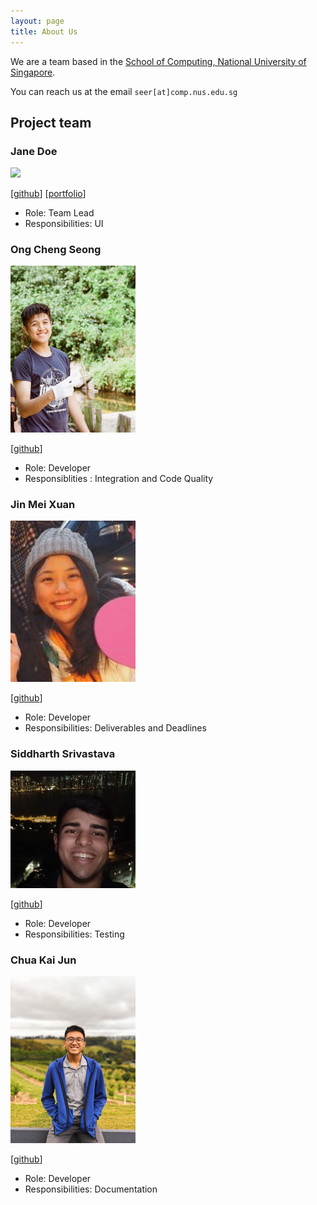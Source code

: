 ```yaml
---
layout: page
title: About Us
---
```


We are a team based in the [School of Computing, National University of Singapore](http://www.comp.nus.edu.sg).

You can reach us at the email `seer[at]comp.nus.edu.sg`

## Project team

### Jane Doe

<img src="images/johndoe.png" width="200px">

[[github](http://github.com/johndoe)]
[[portfolio](team/johndoe.md)]

* Role: Team Lead
* Responsibilities: UI

### Ong Cheng Seong

<img src="images/ChengSeong.png" width="200px">

[[github](https://github.com/chengseong)]

* Role: Developer
* Responsiblities : Integration and Code Quality

### Jin Mei Xuan

<img src="images/meixuanjin.png" width="200px">

[[github](http://github.com/meixuanjin)]

* Role: Developer
* Responsibilities: Deliverables and Deadlines

### Siddharth Srivastava

<img src="images/siddharthSrivastava.png" width="200px">

[[github](https://github.com/Siddharth-Sid)]

[comment]: <> ([[portfolio]&#40;team/johndoe.md&#41;])

* Role: Developer
* Responsibilities: Testing

### Chua Kai Jun


<img src="images/nujiak.png" width="200px">

[[github](http://github.com/nujiak)]

* Role: Developer
* Responsibilities: Documentation
